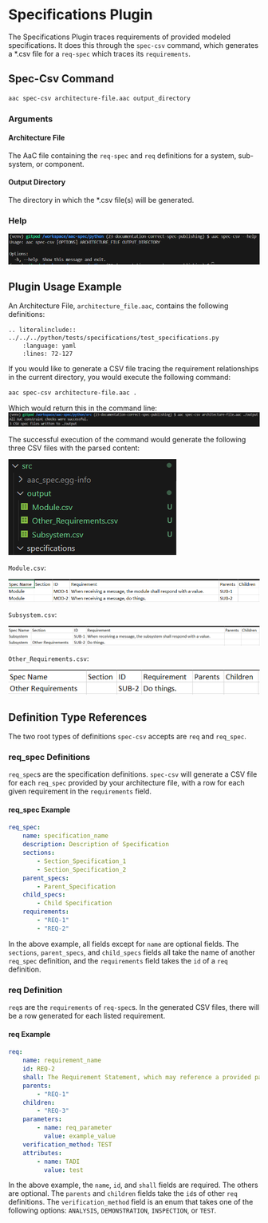 # Specifications Plugin

The Specifications Plugin traces requirements of provided modeled specifications.  It does this through the `spec-csv` command, which generates a *.csv file for a `req-spec` which traces its `requirements`.

## Spec-Csv Command
```bash
aac spec-csv architecture-file.aac output_directory
```

### Arguments

#### Architecture File
The AaC file containing the `req-spec` and `req` definitions for a system, sub-system, or component.

#### Output Directory
The directory in which the *.csv file(s) will be generated.

### Help
![Specifications Help](../images/spec_csv_help.png)

## Plugin Usage Example

An Architecture File, `architecture_file.aac`, contains the following definitions:
```{eval-rst}
.. literalinclude:: ../../../python/tests/specifications/test_specifications.py
    :language: yaml
    :lines: 72-127
```
If you would like to generate a CSV file tracing the requirement relationships in the current directory, you would execute the following command:
```bash
aac spec-csv architecture-file.aac .
```
Which would return this in the command line:
![Run Spec-Csv in Command Line](../images/spec_csv_command_line.png)

The successful execution of the command would generate the following three CSV files with the parsed content:

![Output CSV Files](../images/spec_csv_output.png)

`Module.csv`:

![Module CSV File](../images/Module_csv.png)

`Subsystem.csv`:

![Subsystem CSV File](../images/Subsystem_csv.png)

`Other_Requirements.csv`:

![Other_Requirements CSV File](../images/Other_Requirements_csv.png)

## Definition Type References

The two root types of definitions `spec-csv` accepts are `req` and `req_spec`.

### req_spec Definitions

`req_spec`s are the specification definitions.  `spec-csv` will generate a CSV file for each `req_spec` provided by your architecture file, with a row for each given requirement in the `requirements` field.

#### req_spec Example
```yaml
req_spec:
    name: specification_name
    description: Description of Specification
    sections:
        - Section_Specification_1
        - Section_Specification_2
    parent_specs:
        - Parent_Specification
    child_specs:
        - Child Specification
    requirements:
        - "REQ-1"
        - "REQ-2"
```

In the above example, all fields except for `name` are optional fields.  The `sections`, `parent_specs`, and `child_specs` fields all take the name of another `req_spec` definition, and the `requirements` field takes the `id` of a `req` definition.

### req Definition
`req`s are the `requirements` of `req-spec`s.  In the generated CSV files, there will be a row generated for each listed requirement.

#### req Example
```yaml
req:
    name: requirement_name
    id: REQ-2
    shall: The Requirement Statement, which may reference a provided parameter with {req_parameter}
    parents:
        - "REQ-1"
    children:
        - "REQ-3"
    parameters:
        - name: req_parameter
          value: example_value
    verification_method: TEST
    attributes:
        - name: TADI
          value: test
```
In the above example, the `name`, `id`, and `shall` fields are required.  The others are optional.  The `parents` and  `children` fields take the `id`s of other `req` definitions.  The `verification_method` field is an enum that takes one of the following options: `ANALYSIS`, `DEMONSTRATION`, `INSPECTION`, or `TEST`.
